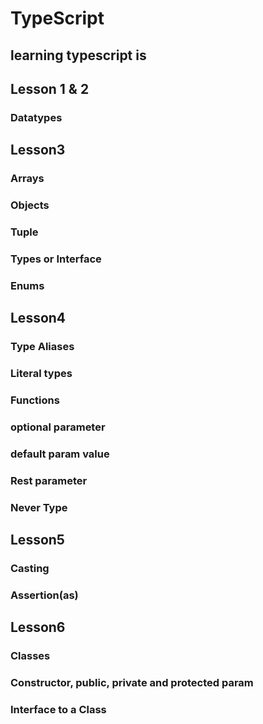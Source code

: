 # TypeScript
## learning typescript is 
## Lesson 1 & 2
### Datatypes
## Lesson3
### Arrays
### Objects
### Tuple
### Types or Interface
### Enums
## Lesson4
### Type Aliases
### Literal types
### Functions
### optional parameter
### default param value
### Rest parameter
### Never Type
## Lesson5
### Casting
### Assertion(as)
## Lesson6
### Classes
### Constructor, public, private and protected param
### Interface to a Class

